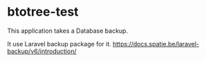 # btotree-test

This application takes a Database backup.

It use Laravel backup package for it. https://docs.spatie.be/laravel-backup/v6/introduction/
